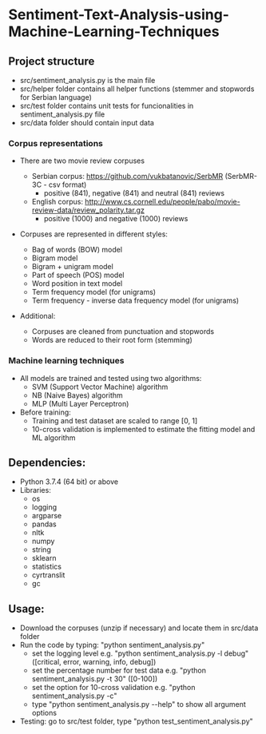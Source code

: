 # Sentiment-Text-Analysis-using-Machine-Learning-Techniques

## Project structure
- src/sentiment_analysis.py is the main file
- src/helper folder contains all helper functions (stemmer and stopwords for Serbian language)
- src/test folder contains unit tests for funcionalities in sentiment_analysis.py file
- src/data folder should contain input data

### Corpus representations
- There are two movie review corpuses
  - Serbian corpus: https://github.com/vukbatanovic/SerbMR (SerbMR-3C - csv format)
    - positive (841), negative (841) and neutral (841) reviews
  - English corpus: http://www.cs.cornell.edu/people/pabo/movie-review-data/review_polarity.tar.gz
    - positive (1000) and negative (1000) reviews

- Corpuses are represented in different styles:
  - Bag of words (BOW) model
  - Bigram model
  - Bigram + unigram model
  - Part of speech (POS) model
  - Word position in text model
  - Term frequency model (for unigrams)
  - Term frequency - inverse data frequency model (for unigrams)

- Additional:
  - Corpuses are cleaned from punctuation and stopwords
  - Words are reduced to their root form (stemming)

### Machine learning techniques
- All models are trained and tested using two algorithms:
  - SVM (Support Vector Machine) algorithm
  - NB (Naive Bayes) algorithm
  - MLP (Multi Layer Perceptron)
- Before training:
  - Training and test dataset are scaled to range [0, 1]
  - 10-cross validation is implemented to estimate the fitting model and ML algorithm

## Dependencies:
- Python 3.7.4 (64 bit) or above
- Libraries:
  - os
  - logging
  - argparse
  - pandas
  - nltk
  - numpy
  - string
  - sklearn
  - statistics
  - cyrtranslit
  - gc

## Usage:
- Download the corpuses (unzip if necessary) and locate them in src/data folder
- Run the code by typing: "python sentiment_analysis.py"
  - set the logging level e.g. "python sentiment_analysis.py -l debug" ([critical, error, warning, info, debug])
  - set the percentage number for test data e.g. "python sentiment_analysis.py -t 30" ([0-100])
  - set the option for 10-cross validation e.g. "python sentiment_analysis.py -c"
  - type "python sentiment_analysis.py --help" to show all argument options
- Testing: go to src/test folder, type "python test_sentiment_analysis.py"
